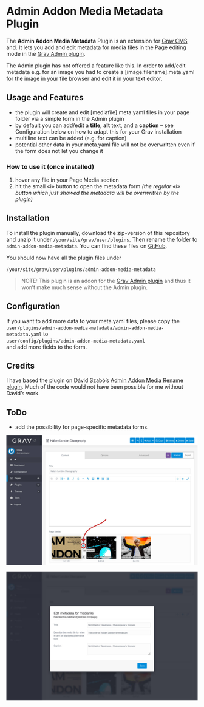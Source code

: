 # Admin Addon Media Metadata Plugin

The **Admin Addon Media Metadata** Plugin is an extension for [Grav CMS](http://github.com/getgrav/grav) and. It lets you add and edit metadata for media files in the Page editing mode in the [Grav Admin plugin](https://github.com/getgrav/grav-plugin-admin).

The Admin plugin has not offered a feature like this. In order to add/edit metadata e.g. for an image you had to create a [image.filename].meta.yaml for the image in your file browser and edit it in your text editor.

## Usage and Features

- the plugin will create and edit [mediafile].meta.yaml files in your page folder via a simple form in the Admin plugin
- by default you can add/edit a **title,** **alt** text, and a **caption** – see Configuration below on how to adapt this for your Grav installation
- multiline text can be added (e.g. for caption)
- potential other data in your meta.yaml file will not be overwritten even if the form does not let you change it

### How to use it (once installed)

1. hover any file in your Page Media section
2. hit the small «i» button to open the metadata form *(the regular «i» button which just showed the metadata will be overwritten by the plugin)*

## Installation

To install the plugin manually, download the zip-version of this repository and unzip it under `/your/site/grav/user/plugins`. Then rename the folder to `admin-addon-media-metadata`. You can find these files on [GitHub](https://github.com/clivebeckett/grav-plugin-admin-addon-media-metadata).

You should now have all the plugin files under

    /your/site/grav/user/plugins/admin-addon-media-metadata
	
> NOTE: This plugin is an addon for the [Grav Admin plugin](https://github.com/getgrav/grav-plugin-admin) and thus it won’t make much sense without the Admin plugin.

## Configuration

If you want to add more data to your meta.yaml files, please copy the  
`user/plugins/admin-addon-media-metadata/admin-addon-media-metadata.yaml` to  
`user/config/plugins/admin-addon-media-metadata.yaml`  
and add more fields to the form.

## Credits

I have based the plugin on Dávid Szabó’s [Admin Addon Media Rename plugin](https://github.com/david-szabo97/grav-plugin-admin-addon-media-rename). Much of the code would not have been possible for me without Dávid’s work.

## ToDo

- add the possibility for page-specific metadata forms.

![](assets/1-open-form.jpg)

![](assets/2-form-opened.jpg)
